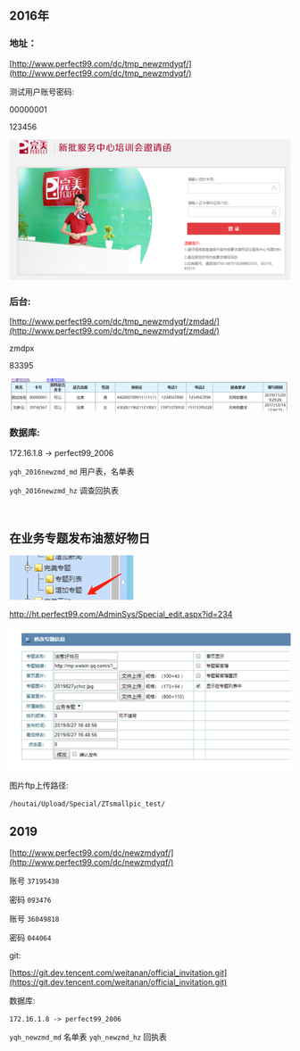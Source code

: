## 2016年

### ‌地址：

[‌‌http://www.perfect99.com/dc/tmp_newzmdyqf/](‌‌http://www.perfect99.com/dc/tmp_newzmdyqf/)

‌‌测试用户账号密码:

‌00000001

123456

![Picture 0](../assets/clip_image002.png)

### ‌后台:

[http://www.perfect99.com/dc/tmp_newzmdyqf/zmdad/](http://www.perfect99.com/dc/tmp_newzmdyqf/zmdad/)

‌zmdpx

‌83395

‌![Picture 1](../assets/clip_image004.png)

### 数据库:

172.16.1.8 -> perfect99_2006

`‌‌‌‌yqh_2016newzmd_md` 用户表，名单表

`‌yqh_2016newzmd_hz` 调查回执表

‌
## 在业务专题发布油葱好物日

![Picture 2](../assets/clip_image005.png)

http://ht.perfect99.com/AdminSys/Special_edit.aspx?id=234

‌‌![Picture 3](../assets/clip_image007.png)

‌图片ftp上传路径:

`/houtai/Upload/Special/ZTsmallpic_test/`

## ‌2019

[http://www.perfect99.com/dc/newzmdyqf/](http://www.perfect99.com/dc/newzmdyqf/)

‌账号 `37195438`

‌密码 `093476`


‌账号 `‌36049818`

‌密码 `‌044064`

git:

[https://git.dev.tencent.com/weitanan/official_invitation.git](https://git.dev.tencent.com/weitanan/official_invitation.git)

‌数据库:

`172.16.1.8 -> perfect99_2006`

`‌yqh_newzmd_md` 名单表
`yqh_newzmd_hz` 回执表

